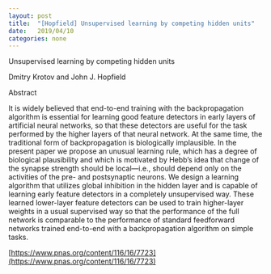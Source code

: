 ```yaml
---
layout: post
title:  "[Hopfield] Unsupervised learning by competing hidden units"
date:   2019/04/10
categories: none
---
```




Unsupervised learning by competing hidden units

Dmitry Krotov and John J. Hopfield



Abstract

It is widely believed that end-to-end training with the backpropagation algorithm is essential for learning good feature detectors in early layers of artificial neural networks, so that these detectors are useful for the task performed by the higher layers of that neural network. At the same time, the traditional form of backpropagation is biologically implausible. In the present paper we propose an unusual learning rule, which has a degree of biological plausibility and which is motivated by Hebb’s idea that change of the synapse strength should be local—i.e., should depend only on the activities of the pre- and postsynaptic neurons. We design a learning algorithm that utilizes global inhibition in the hidden layer and is capable of learning early feature detectors in a completely unsupervised way. These learned lower-layer feature detectors can be used to train higher-layer weights in a usual supervised way so that the performance of the full network is comparable to the performance of standard feedforward networks trained end-to-end with a backpropagation algorithm on simple tasks.



[https://www.pnas.org/content/116/16/7723](https://www.pnas.org/content/116/16/7723)





 

